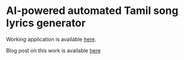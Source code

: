 # AI-powered automated Tamil song lyrics generator

Working application is available [here](https://cutt.ly/Mt7b1aD).

Blog post on this work is available [here](https://cutt.ly/tamil-lyrics-blog)
